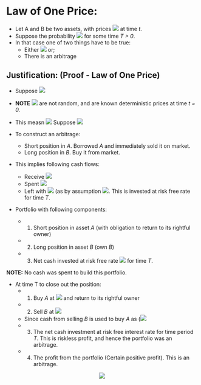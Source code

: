 # Law of One Price:
- Let A and B be two assets, with prices <img src="https://render.githubusercontent.com/render/math?math=P_A(t)\:\:\: and \:\:\:P_B(t)"> at time _t_. 
- Suppose the probability <img src="https://render.githubusercontent.com/render/math?math=Prob(P_A(T) = P_B(T)) = 1"> for some time _T > 0_.
- In that case one of two things have to be true:
  - Either <img src="https://render.githubusercontent.com/render/math?math=P_A(0) = P_B(0)"> or;
  - There is an arbitrage

## Justification: (Proof - Law of One Price)
- Suppose <img src="https://render.githubusercontent.com/render/math?math=P_A(0) \ne P_B(0)">
- __NOTE__ <img src="https://render.githubusercontent.com/render/math?math=P_A(0)\:\:and\:\:P_B(0)"> are not random, and are known deterministic prices at time _t = 0._
- This measn <img src="https://render.githubusercontent.com/render/math?math=P_A(0) \gt P_B(0)\:\: or \:\: P_B(0) \gt \P_A(0)."> Suppose <img src="https://render.githubusercontent.com/render/math?math=P_A(0)\gtP_B(0)">
- To construct an arbitrage:
  - Short position in _A_. Borrowed _A_ and immediately sold it on market.
  - Long position in _B_. Buy it from market.

- This implies following cash flows:
  - Receive <img src="https://render.githubusercontent.com/render/math?math=P_A(0)">
  - Spent <img src="https://render.githubusercontent.com/render/math?math=P_B(0)">
  - Left with <img src="https://render.githubusercontent.com/render/math?math=P_A(0) - P_B(0) \gt 0"> (as by assumption <img src="https://render.githubusercontent.com/render/math?math=P_A(0) \gt P_B(0)">. This is invested at risk free rate for time _T_.

- Portfolio with following components:
  - 1. Short position in asset _A_ (with obligation to return to its rightful owner)
  - 2. Long position in asset _B_ (own _B_)
  - 3. Net cash invested at risk free rate <img src="https://render.githubusercontent.com/render/math?math=P_A(0) - P_B(0)"> for time _T_.

__NOTE:__ No cash was spent to build this portfolio.

- At time T to close out the position:
  - 1. Buy  _A_ at <img src="https://render.githubusercontent.com/render/math?math=P_A(T)"> and return to its rightful owner
  - 2. Sell _B_ at <img src="https://render.githubusercontent.com/render/math?math=P_B(T)">
  - Since cash from selling _B_ is used to buy _A_ as (<img src="https://render.githubusercontent.com/render/math?math=P_A(T) = P_B(T)">
  - 3. The net cash investment at risk free interest rate for time period _T_. This is riskless profit, and hence the portfolio was an arbitrage.
  - 4. The profit from the portfolio (Certain positive profit). This is an arbitrage.

<p align="center">
<img src="https://render.githubusercontent.com/render/math?math=(P_A(0) - P_B(0)) e^{rT} \gt 0">
</p>

